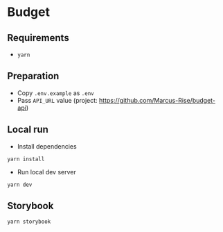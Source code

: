 # Budget

## Requirements

- `yarn`

## Preparation

- Copy `.env.example` as `.env`
- Pass `API_URL` value (project: https://github.com/Marcus-Rise/budget-api)

## Local run

- Install dependencies

```shell
yarn install
```

- Run local dev server

```shell
yarn dev
```

## Storybook

```shell
yarn storybook
```
